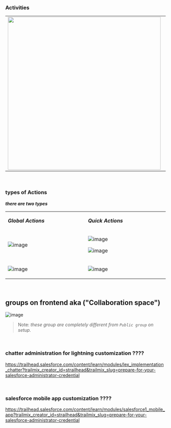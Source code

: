 
### Activities
<table> 
<tr>
<td>
<image src="https://user-images.githubusercontent.com/63545175/190560959-afb7bf25-bc11-4a99-9320-89d80d25fa2b.png" width="480px">
</td>
<td width="360px">
  
  - New Event
  - New Task
  - Log a Call
  - Email
</td>
</tr>
</table>


<br/>


### types of Actions
***there are two types***

<table> 
<tr>
<td>

***Global Actions***
</td>
<td width>
  
***Quick Actions***
</td>
</tr>
<tr>
<td width="480px">

![image](https://user-images.githubusercontent.com/63545175/190561861-567bb8c2-fd1b-4866-a23d-c0418031e183.png)
</td>
<td width="480px">
  
![image](https://user-images.githubusercontent.com/63545175/190562053-ec678832-20ca-4e19-a29e-0c5194500b17.png)

![image](https://user-images.githubusercontent.com/63545175/196883942-c0b7d92c-ba28-49a7-bbf2-f782bc0db033.png)


</td>
</tr>
<tr>
<td width="480px">

![image](https://user-images.githubusercontent.com/63545175/190561948-9c6f5bc2-3f74-4f3c-91c6-f8ee20353536.png)
</td>
<td width="480px">
  
![image](https://user-images.githubusercontent.com/63545175/190562259-3c575c4c-7ce0-475d-b045-30d1af72b860.png)
</td>
</tr>
</table>



<br/>


## groups on frontend aka ("Collaboration space")

![image](https://user-images.githubusercontent.com/63545175/191426260-1d49d37f-a54a-474d-8c5f-26e59d400e30.png)

> Note: _these group are completely different from ``Public group`` on setup._ 


<br/>


### chatter administration for lightning customization ????
https://trailhead.salesforce.com/content/learn/modules/lex_implementation_chatter?trailmix_creator_id=strailhead&trailmix_slug=prepare-for-your-salesforce-administrator-credential


<br/>


### salesforce mobile app customization ????
https://trailhead.salesforce.com/content/learn/modules/salesforce1_mobile_app?trailmix_creator_id=strailhead&trailmix_slug=prepare-for-your-salesforce-administrator-credential 















